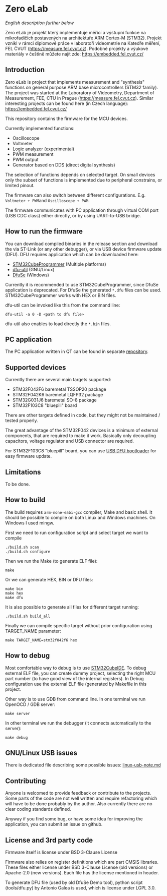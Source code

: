 # Zero eLab

*English description further below*

Zero eLab je projekt který implementuje měřící a výstupní funkce na mikrořadičích
postavených na architektuře ARM Cortex-M (STM32).
Projekt vznikl v rámci diplomové práce v laboratoři videometrie na Katedře měření, FEL ČVUT (https://measure.fel.cvut.cz).
Podobné projekty a výukové materiály v češtině můžete najít zde:  https://embedded.fel.cvut.cz/

## Introduction

Zero eLab is project that implements measurement and "synthesis" functions on general purpose ARM base microcontrollers (STM32 family).
The project was started at the Laboratory of Videometry, Department of Measurement, FEE, CTU in Prague (https://measure.fel.cvut.cz).
Similar interesting projects can be found here (in Czech language): https://embedded.fel.cvut.cz/

This repository contains the firmware for the MCU devices.

Currently implemented functions:
 * Oscilloscope
 * Voltmeter
 * Logic analyzer (experimental)
 * PWM measurement
 * PWM output
 * Generator based on DDS (direct digital synthesis)

The selection of functions depends on selected target. On small devices only the subset of functions is implemented due to peripheral constrains, or limited pinout.

The firmware can also switch between different configurations. E.g. `Voltmeter + PWM`and `Oscilloscope + PWM`.

The firmware communicates with PC application through virtual COM port (USB CDC class) either directly, or by using UART-to-USB bridge.

## How to run the firmware

You can download compiled binaries in the release section and download the via ST-Link (or any other debugger), or via USB device firmware update (DFU).
DFU requires application which can be downloaded here:
 * [STM32CubeProgrammer](https://st.com/stm32cubeprog) (Multiple platforms)
 * [dfu-util](http://dfu-util.sourceforge.net/) (GNU/Linux)
 * [DfuSe](http://www.st.com/content/st_com/en/products/development-tools/software-development-tools/stm32-software-development-tools/stm32-programmers/stsw-stm32080.html) (Windows)

Currently it is recommended to use STM32CubeProgrammer, since DfuSe application is deprecated. For DfuSe the generated `*.dfu` files can be used. STM32CubeProgrammer works with HEX or BIN files.

dfu-util can be invoked like this from the command line:
```
dfu-util -a 0 -D <path to dfu file>
```

dfu-util also enables to load directly the `*.bin` files.

## PC application

The PC application written in QT can be found in separate [repository](https://github.com/adamberlinger/zero_elabviewer/).

## Supported devices

Currently there are several main targets supported:
 * STM32F042F6 baremetal TSSOP20 package
 * STM32F042K6 baremetal LQFP32 package
 * STM32G031J6 baremetal SO-8 package
 * STM32F103C8 "bluepill" board

There are other targets defined in code, but they might not be maintained / tested properly.

The great advantage of the STM32F042 devices is a minimum of external components, that are required to make it work. Basically only decoupling capacitors, voltage regulator and USB connector are required.

For STM32F103C8 "bluepill" board, you can use [USB DFU bootloader](https://github.com/adamberlinger/stm32f103_bluepill_dfu) for easy firmware update.

[//]: # (Replace this section in future with link to wiki)

## Limitations

To be done.

## How to build

The build requires `arm-none-eabi-gcc` compiler, Make and basic shell. It should be possible to compile on both Linux and Windows machines. On Windows I used mingw.

First we need to run configuration script and select target we want to compile
```
./build.sh scan
./build.sh configure
```

Then we run the Make (to generate ELF file):
```
make
```

Or we can generate HEX, BIN or DFU files:
```
make bin
make hex
make dfu
```

It is also possible to generate all files for different target running:
```
./build.sh build_all
```

Finally we can compile specific target without prior configuration using TARGET_NAME parameter:
```
make TARGET_NAME=stm32f042f6 hex
```

## How to debug

Most comfortable way to debug is to use [STM32CubeIDE](https://st.com/stm32cubeide). To debug external ELF file, you can create dummy project, selecting the right MCU part number (to have good view of the internal registers). In Debug configuration use the external ELF file (generated by Makefile in this project.

Other way is to use GDB from command line. In one terminal we run OpenOCD / GDB server:
```
make server
```

In other terminal we run the debugger (it connects automatically to the server):
```
make debug
```

## GNU/Linux USB issues

There is dedicated file describing some possible issues: [linux-usb-note.md](/linux-usb-note.md)

## Contributing

Anyone is welcomed to provide feedback or contribute to the projects. Some parts of the code are not well written and require refactoring which will have to be done probably by the author. Also currently there are no clear coding standards defined.

Anyway if you find some bug, or have some idea for improving the application, you can submit an issue on github.

## License and 3rd party code

Firmware itself is license under BSD 3-Clause License

Firmware also relies on register definitions which are part CMSIS libraries. These files either license under BSD 3-Clause License (old versions) or Apache-2.0 (new versions). Each file has the license mentioned in header.

To generate DFU file (used by old DfuSe Demo tool), python script (tools/dfu.py) by Antonio Galea is used, which is license under LGPL 3.0.
